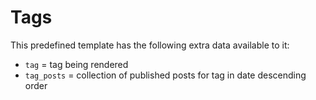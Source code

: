 # Tags
This predefined template has the following extra data available to it:

- `tag` = tag being rendered
- `tag_posts` = collection of published posts for tag in date descending order
